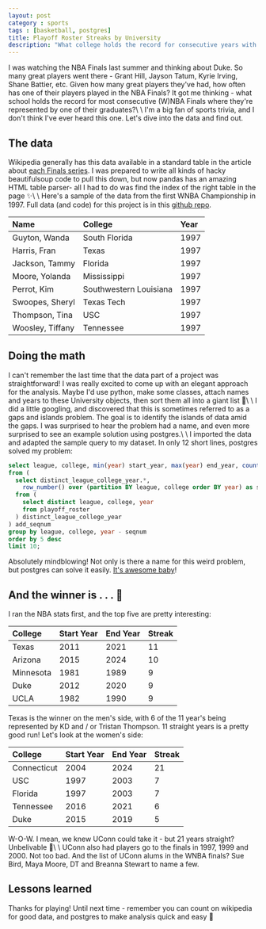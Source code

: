 ```yaml
---
layout: post
category : sports
tags : [basketball, postgres]
title: Playoff Roster Streaks by University
description: "What college holds the record for consecutive years with an alumnus in the (W)NBA Finals?"
---
```


I was watching the NBA Finals last summer and thinking about Duke. So many great players went there - Grant Hill, Jayson Tatum, Kyrie Irving, Shane Battier, etc. Given how many great players they've had, how often has one of their players played in the NBA Finals? It got me thinking - what school holds the record for most consecutive (W)NBA Finals where they're represented by one of their graduates?\\
\\
I'm a big fan of sports trivia, and I don't think I've ever heard this one. Let's dive into the data and find out.

## The data

Wikipedia generally has this data available in a standard table in the article about [each Finals series](https://en.wikipedia.org/wiki/2024_WNBA_Finals). I was prepared to write all kinds of hacky beautifulsoup code to pull this down, but now pandas has an amazing HTML table parser- all I had to do was find the index of the right table in the page ✨\\
\\
Here's a sample of the data from the first WNBA Championship in 1997. Full data (and code) for this project is in this [github repo](https://github.com/mappingvermont/playoff-roster-streaks).

| Name | College | Year |
| :-- | :-- | :-- |
| Guyton,  Wanda | South Florida | 1997 |
| Harris,  Fran | Texas | 1997 |
| Jackson,  Tammy | Florida | 1997 |
| Moore,  Yolanda | Mississippi | 1997 |
| Perrot,  Kim | Southwestern Louisiana | 1997 |
| Swoopes,  Sheryl | Texas Tech | 1997 |
| Thompson,  Tina | USC | 1997 |
| Woosley,  Tiffany | Tennessee | 1997 |

## Doing the math

I can't remember the last time that the data part of a project was straightforward! I was really excited to come up with an elegant approach for the analysis. Maybe I'd use python, make some classes, attach names and years to these University objects, then sort them all into a giant list 🤔\\
\\
I did a little googling, and discovered that this is sometimes referred to as a gaps and islands problem. The goal is to identify the islands of data amid the gaps. I was surprised to hear the problem had a name, and even more surprised to see an example solution using postgres.\\
\\
I imported the data and adapted the sample query to my dataset. In only 12 short lines, postgres solved my problem:

```sql
select league, college, min(year) start_year, max(year) end_year, count(*) as frequency
from (
  select distinct_league_college_year.*,
    row_number() over (partition BY league, college order BY year) as seqnum
  from (
    select distinct league, college, year
    from playoff_roster
  ) distinct_league_college_year
) add_seqnum
group by league, college, year - seqnum
order by 5 desc
limit 10;
```

Absolutely mindblowing! Not only is there a name for this weird problem, but postgres can solve it easily. [It's awesome baby](https://www.youtube.com/watch?app=desktop&v=XFULmsIGjVU)!

## And the winner is . . . 🥁

I ran the NBA stats first, and the top five are pretty interesting:

|    College     | Start Year | End Year | Streak    |
| :-- | :-- | :-- | :-- |
| Texas          |       2011 |     2021 |        11 |
| Arizona        |       2015 |     2024 |        10 |
| Minnesota      |       1981 |     1989 |         9 |
| Duke           |       2012 |     2020 |         9 |
| UCLA           |       1982 |     1990 |         9 |

Texas is the winner on the men's side, with 6 of the 11 year's being represented by KD and / or Tristan Thompson. 11 straight years is a pretty good run! Let's look at the women's side:

|    College     | Start Year | End Year | Streak    |
| :-- | :-- | :-- | :-- |
| Connecticut    |       2004 |     2024 |        21 |
| USC            |       1997 |     2003 |         7 |
| Florida        |       1997 |     2003 |         7 |
| Tennessee      |       2016 |     2021 |         6 |
| Duke           |       2015 |     2019 |         5 |

W-O-W. I mean, we knew UConn could take it - but 21 years straight? Unbelivable 🤩\\
\\
UConn also had players go to the finals in 1997, 1999 and 2000. Not too bad. And the list of UConn alums in the WNBA finals? Sue Bird, Maya Moore, DT and Breanna Stewart to name a few.

## Lessons learned

Thanks for playing! Until next time - remember you can count on wikipedia for good data, and postgres to make analysis quick and easy 🎉
